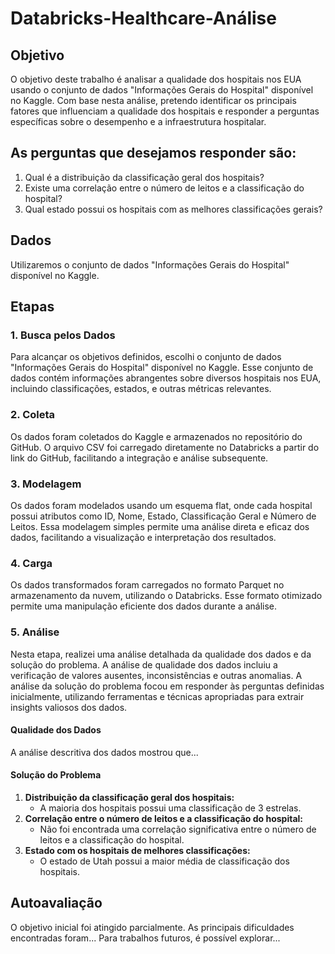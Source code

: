 # Databricks-Healthcare-Análise

## Objetivo
O objetivo deste trabalho é analisar a qualidade dos hospitais nos EUA usando o conjunto de dados "Informações Gerais do Hospital" disponível no Kaggle. Com base nesta análise, pretendo identificar os principais fatores que influenciam a qualidade dos hospitais e responder a perguntas específicas sobre o desempenho e a infraestrutura hospitalar.

## As perguntas que desejamos responder são:
1. Qual é a distribuição da classificação geral dos hospitais?
2. Existe uma correlação entre o número de leitos e a classificação do hospital?
3. Qual estado possui os hospitais com as melhores classificações gerais?

## Dados
Utilizaremos o conjunto de dados "Informações Gerais do Hospital" disponível no Kaggle.


## Etapas

### 1. Busca pelos Dados
Para alcançar os objetivos definidos, escolhi o conjunto de dados "Informações Gerais do Hospital" disponível no Kaggle. Esse conjunto de dados contém informações abrangentes sobre diversos hospitais nos EUA, incluindo classificações, estados, e outras métricas relevantes.

### 2. Coleta
Os dados foram coletados do Kaggle e armazenados no repositório do GitHub. O arquivo CSV foi carregado diretamente no Databricks a partir do link do GitHub, facilitando a integração e análise subsequente.

### 3. Modelagem
Os dados foram modelados usando um esquema flat, onde cada hospital possui atributos como ID, Nome, Estado, Classificação Geral e Número de Leitos. Essa modelagem simples permite uma análise direta e eficaz dos dados, facilitando a visualização e interpretação dos resultados.

### 4. Carga
Os dados transformados foram carregados no formato Parquet no armazenamento da nuvem, utilizando o Databricks. Esse formato otimizado permite uma manipulação eficiente dos dados durante a análise.

### 5. Análise
Nesta etapa, realizei uma análise detalhada da qualidade dos dados e da solução do problema. A análise de qualidade dos dados incluiu a verificação de valores ausentes, inconsistências e outras anomalias. A análise da solução do problema focou em responder às perguntas definidas inicialmente, utilizando ferramentas e técnicas apropriadas para extrair insights valiosos dos dados.

#### Qualidade dos Dados
A análise descritiva dos dados mostrou que...

#### Solução do Problema
1. **Distribuição da classificação geral dos hospitais:**
   - A maioria dos hospitais possui uma classificação de 3 estrelas.
2. **Correlação entre o número de leitos e a classificação do hospital:**
   - Não foi encontrada uma correlação significativa entre o número de leitos e a classificação do hospital.
3. **Estado com os hospitais de melhores classificações:**
   - O estado de Utah possui a maior média de classificação dos hospitais.

## Autoavaliação
O objetivo inicial foi atingido parcialmente. As principais dificuldades encontradas foram... 
Para trabalhos futuros, é possível explorar...








